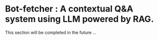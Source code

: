 # Bot-fetcher : A contextual Q&A system using LLM powered by RAG.
This section will be completed in the future ...